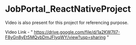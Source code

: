 ﻿# JobPortal_ReactNativeProject

Video is also present for this project for referencing purpose.

Video Link  -  " https://drive.google.com/file/d/1a2KW7lI7-F8yGn8yEt5MQvbDmJFIyqWY/view?usp=sharing "
